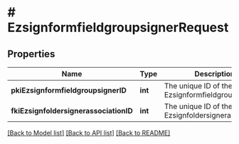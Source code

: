 # # EzsignformfieldgroupsignerRequest

## Properties

Name | Type | Description | Notes
------------ | ------------- | ------------- | -------------
**pkiEzsignformfieldgroupsignerID** | **int** | The unique ID of the Ezsignformfieldgroupsigner | [optional]
**fkiEzsignfoldersignerassociationID** | **int** | The unique ID of the Ezsignfoldersignerassociation |

[[Back to Model list]](../../README.md#models) [[Back to API list]](../../README.md#endpoints) [[Back to README]](../../README.md)
